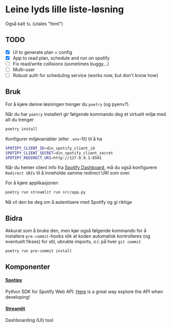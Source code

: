 # Leine lyds lille liste-løsning
Også kalt `5L` (utales "feml")

## TODO
- [x] UI to generate plan + config
- [x] App to read plan, schedule and run on spotify
- [ ] Fix read/write collisions (sometimes buggy...)
- [ ] Multi-user
- [ ] Robust auth for scheduling service (works now, but don't know how)

## Bruk
For å kjøre denne løsningen trenger du `poetry` (og pyenv?).

Når du har `poetry` installert gir følgende kommando deg et virtuelt miljø med alt du trenger
```sh
poetry install
```

Konfigurer miljøvariabler (eller `.env`-fil) til å ha
```sh
SPOTIPY_CLIENT_ID=din_spotify_client_id
SPOTIPY_CLIENT_SECRET=din_spotify_client_secret
SPOTIPY_REDIRECT_URI=http://127.0.0.1:8501
```

Når du henter client info fra [Spotify Dashboard](https://developer.spotify.com/dashboard/), må du også konfigurere `Redirect URIs` til å inneholde samme redirect URI som over.

For å kjøre applikasjonen
```sh
poetry run streamlit run src/app.py
```

Nå vil den be deg om å autentisere med Spotify og gi riktige

## Bidra
Akkurat som å bruke den, men kjør også følgende kommando for å installere `pre-commit`-hooks slik at koden automatisk kontrolleres (og eventuelt fikses) for stil, ubrukte imports, o.l. på hver `git commit`
```sh
poetry run pre-commit install
```

## Komponenter
#### [Spotipy](https://spotipy.readthedocs.io/en/2.19.0/)
Python SDK for Spotify Web API. [Here](https://developer.spotify.com/console/) is a great way explore the API when developing!

#### [Streamlit](https://docs.streamlit.io/library/get-started)
Dashboarding (UI) tool
